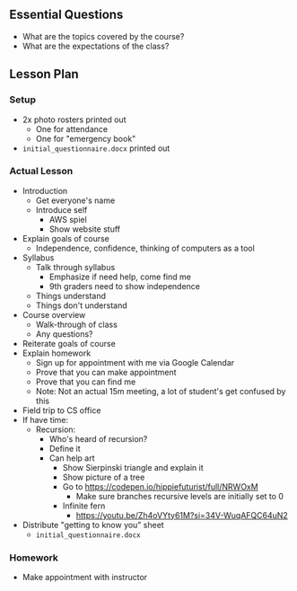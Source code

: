 ## Essential Questions

- What are the topics covered by the course?
- What are the expectations of the class?

## Lesson Plan

### Setup

- 2x photo rosters printed out
    - One for attendance
    - One for "emergency book"
- `initial_questionnaire.docx` printed out

### Actual Lesson

- Introduction
    - Get everyone's name
    - Introduce self
        - AWS spiel
        - Show website stuff
- Explain goals of course
    - Independence, confidence, thinking of computers as a tool
- Syllabus
    - Talk through syllabus
        - Emphasize if need help, come find me
        - 9th graders need to show independence
    - Things understand
    - Things don't understand
- Course overview
    - Walk-through of class
    - Any questions?
- Reiterate goals of course
- Explain homework
    - Sign up for appointment with me via Google Calendar
    - Prove that you can make appointment
    - Prove that you can find me
    - Note: Not an actual 15m meeting, a lot of student's get confused by this
- Field trip to CS office
- If have time:
    - Recursion:
        - Who's heard of recursion?
        - Define it
        - Can help art
            - Show Sierpinski triangle and explain it
            - Show picture of a tree
            - Go to https://codepen.io/hippiefuturist/full/NRWOxM
                - Make sure branches recursive levels are initially set to 0
            - Infinite fern
                - https://youtu.be/Zh4oVYty61M?si=34V-WuqAFQC64uN2
- Distribute "getting to know you" sheet
    - `initial_questionnaire.docx`

### Homework

- Make appointment with instructor
